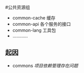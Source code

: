 #公共资源组
* common-cache 缓存
* common-api 各个服务的接口
* common-lang 工具包
* …………

## 起因
- commons *项目依赖管理存在问题*